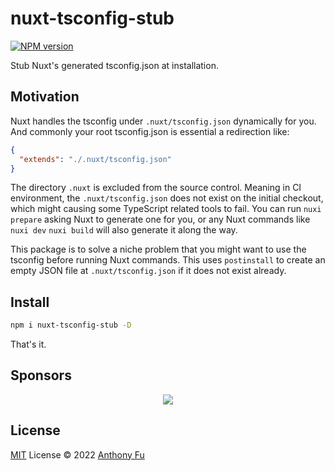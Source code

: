 # nuxt-tsconfig-stub

[![NPM version](https://img.shields.io/npm/v/nuxt-tsconfig-stub?color=a1b858&label=)](https://www.npmjs.com/package/nuxt-tsconfig-stub)

Stub Nuxt's generated tsconfig.json at installation.

## Motivation

Nuxt handles the tsconfig under `.nuxt/tsconfig.json` dynamically for you. And commonly your root tsconfig.json is essential a redirection like:

```json
{
  "extends": "./.nuxt/tsconfig.json"
}
```

The directory `.nuxt` is excluded from the source control. Meaning in CI environment, the `.nuxt/tsconfig.json` does not exist on the initial checkout, which might causing some TypeScript related tools to fail. You can run `nuxi prepare` asking Nuxt to generate one for you, or any Nuxt commands like `nuxi dev` `nuxi build` will also generate it along the way.

This package is to solve a niche problem that you might want to use the tsconfig before running Nuxt commands. This uses `postinstall` to create an empty JSON file at `.nuxt/tsconfig.json` if it does not exist already.

## Install

```sh
npm i nuxt-tsconfig-stub -D
```

That's it.

## Sponsors

<p align="center">
  <a href="https://cdn.jsdelivr.net/gh/antfu/static/sponsors.svg">
    <img src='https://cdn.jsdelivr.net/gh/antfu/static/sponsors.svg'/>
  </a>
</p>

## License

[MIT](./LICENSE) License © 2022 [Anthony Fu](https://github.com/antfu)

